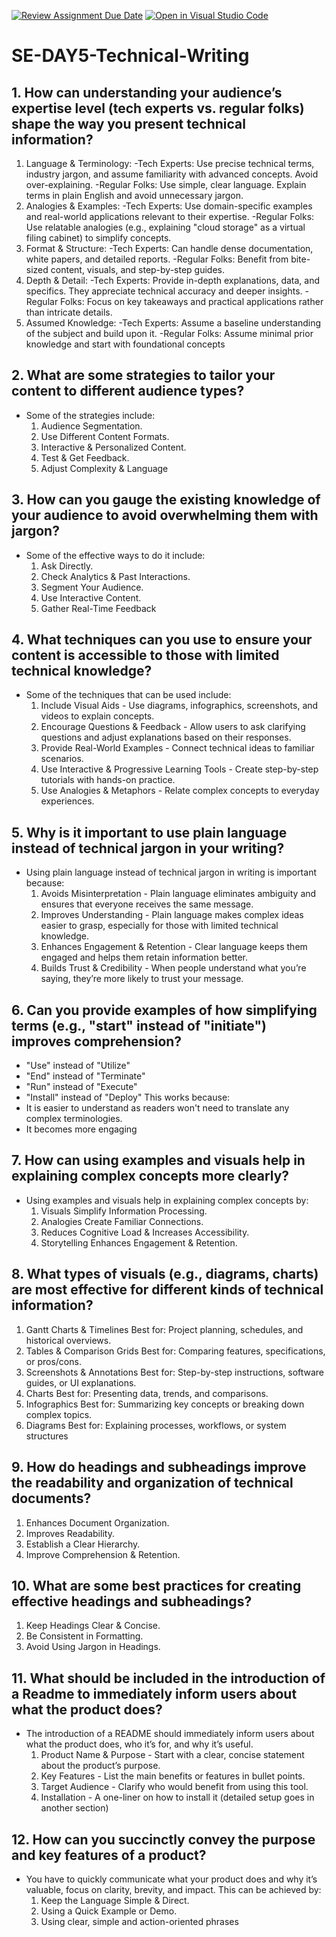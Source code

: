 [![Review Assignment Due Date](https://classroom.github.com/assets/deadline-readme-button-22041afd0340ce965d47ae6ef1cefeee28c7c493a6346c4f15d667ab976d596c.svg)](https://classroom.github.com/a/zsAR-pyY)
[![Open in Visual Studio Code](https://classroom.github.com/assets/open-in-vscode-2e0aaae1b6195c2367325f4f02e2d04e9abb55f0b24a779b69b11b9e10269abc.svg)](https://classroom.github.com/online_ide?assignment_repo_id=18500775&assignment_repo_type=AssignmentRepo)
# SE-DAY5-Technical-Writing
## 1. How can understanding your audience’s expertise level (tech experts vs. regular folks) shape the way you present technical information?
1. Language & Terminology:
-Tech Experts: Use precise technical terms, industry jargon, and assume familiarity with advanced concepts. Avoid        over-explaining.
-Regular Folks: Use simple, clear language. Explain terms in plain English and avoid unnecessary jargon.
2. Analogies & Examples:
-Tech Experts: Use domain-specific examples and real-world applications relevant to their expertise.
-Regular Folks: Use relatable analogies (e.g., explaining "cloud storage" as a virtual filing cabinet) to simplify concepts.
3. Format & Structure:
-Tech Experts: Can handle dense documentation, white papers, and detailed reports.
-Regular Folks: Benefit from bite-sized content, visuals, and step-by-step guides.
4. Depth & Detail:
-Tech Experts: Provide in-depth explanations, data, and specifics. They appreciate technical accuracy and deeper insights.
-Regular Folks: Focus on key takeaways and practical applications rather than intricate details.
5. Assumed Knowledge:
-Tech Experts: Assume a baseline understanding of the subject and build upon it.
-Regular Folks: Assume minimal prior knowledge and start with foundational concepts
## 2. What are some strategies to tailor your content to different audience types?
- Some of the strategies include:
  1. Audience Segmentation.
  2. Use Different Content Formats.
  3. Interactive & Personalized Content.
  4. Test & Get Feedback.
  5. Adjust Complexity & Language
## 3. How can you gauge the existing knowledge of your audience to avoid overwhelming them with jargon?
- Some of the effective ways to do it include:
  1. Ask Directly.
  2. Check Analytics & Past Interactions.
  3. Segment Your Audience.
  4. Use Interactive Content.
  5. Gather Real-Time Feedback
## 4. What techniques can you use to ensure your content is accessible to those with limited technical knowledge?
- Some of the techniques that can be used include:
  1. Include Visual Aids - Use diagrams, infographics, screenshots, and videos to explain concepts.
  2. Encourage Questions & Feedback - Allow users to ask clarifying questions and adjust explanations based on their        responses.
  3. Provide Real-World Examples - Connect technical ideas to familiar scenarios.
  4. Use Interactive & Progressive Learning Tools - Create step-by-step tutorials with hands-on practice.
  5. Use Analogies & Metaphors - Relate complex concepts to everyday experiences.
## 5. Why is it important to use plain language instead of technical jargon in your writing?
- Using plain language instead of technical jargon in writing is important because:
  1. Avoids Misinterpretation - Plain language eliminates ambiguity and ensures that everyone receives the same message.
  2. Improves Understanding - Plain language makes complex ideas easier to grasp, especially for those with limited technical knowledge.
  3. Enhances Engagement & Retention - Clear language keeps them engaged and helps them retain information better.
  4. Builds Trust & Credibility - When people understand what you’re saying, they’re more likely to trust your message.
## 6. Can you provide examples of how simplifying terms (e.g., "start" instead of "initiate") improves comprehension?
- "Use" instead of "Utilize"
- "End" instead of "Terminate"
- "Run" instead of "Execute"
- "Install" instead of "Deploy"
This works because:
- It is easier to understand as readers won't need to translate any complex terminologies.
- It becomes more engaging
## 7. How can using examples and visuals help in explaining complex concepts more clearly?
- Using examples and visuals help in explaining complex concepts by:
  1. Visuals Simplify Information Processing.
  2. Analogies Create Familiar Connections.
  3. Reduces Cognitive Load & Increases Accessibility.
  4. Storytelling Enhances Engagement & Retention.
## 8. What types of visuals (e.g., diagrams, charts) are most effective for different kinds of technical information?
1. Gantt Charts & Timelines
   Best for: Project planning, schedules, and historical overviews.
2. Tables & Comparison Grids
   Best for: Comparing features, specifications, or pros/cons.
3. Screenshots & Annotations
   Best for: Step-by-step instructions, software guides, or UI explanations.
4. Charts
   Best for: Presenting data, trends, and comparisons.
5. Infographics
   Best for: Summarizing key concepts or breaking down complex topics.
6. Diagrams
   Best for: Explaining processes, workflows, or system structures
## 9. How do headings and subheadings improve the readability and organization of technical documents?
1. Enhances Document Organization.
2. Improves Readability.
3. Establish a Clear Hierarchy.
4. Improve Comprehension & Retention.
## 10. What are some best practices for creating effective headings and subheadings?
1. Keep Headings Clear & Concise.
2. Be Consistent in Formatting.
3. Avoid Using Jargon in Headings.
## 11. What should be included in the introduction of a Readme to immediately inform users about what the product does?

- The introduction of a README should immediately inform users about what the product does, who it’s for, and why it’s useful.
  1. Product Name & Purpose - Start with a clear, concise statement about the product’s purpose.
  2. Key Features - List the main benefits or features in bullet points.
  3. Target Audience - Clarify who would benefit from using this tool.
  4. Installation - A one-liner on how to install it (detailed setup goes in another section)
## 12. How can you succinctly convey the purpose and key features of a product?
- You have to quickly communicate what your product does and why it’s valuable, focus on clarity, brevity, and impact. This can be achieved by:
  1. Keep the Language Simple & Direct.
  2. Using a Quick Example or Demo.
  3. Using clear, simple and action-oriented phrases

